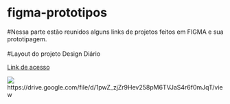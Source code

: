 # figma-prototipos

#Nessa parte estão reunidos alguns links de projetos feitos em FIGMA e sua prototipagem.<br><br>
#Layout do projeto Design Diário

<a href="https://www.figma.com/proto/BSdGPYPNJRb1cqOy8AizxC/Design-Di%C3%A1rio---Projeto-Figma-%5BAlura%5D?page-id=0%3A1&type=design&node-id=1-5&viewport=390%2C445%2C1&scaling=scale-down&starting-point-node-id=1%3A5" target="_blank">Link de acesso</a>

<img src="https://drive.google.com/file/d/1pwZ_zjZr9Hev258pM6TVJaS4r6f0mJqT/view?usp=drivesdk"/>
https://drive.google.com/file/d/1pwZ_zjZr9Hev258pM6TVJaS4r6f0mJqT/view
